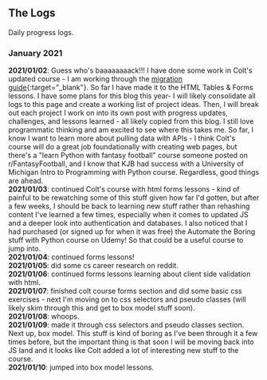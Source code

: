## The Logs ##
Daily progress logs.

### January 2021
**2021/01/02**: Guess who's baaaaaaaack!!! I have done some work in Colt's updated course - I am working through the [migration guide](https://www.notion.so/WDB-2-0-Migration-Guide-43af6af65ec743d385c2aa01ba4c516c){:target="\_blank"}. So far I have made it to the HTML Tables & Forms lessons. I have some plans for this blog this year- I will likely consolidate all logs to this page and create a working list of project ideas. Then, I will break out each project I work on into its own post with progress updates, challenges, and lessons learned - all likely copied from this blog. I still love programmatic thinking and am excited to see where this takes me. So far, I know I want to learn more about pulling data with APIs - I think Colt's course will do a great job foundationally with creating web pages, but there's a "learn Python with fantasy football" course someone posted on r/FantasyFootball, and I know that KJB had success with a University of Michigan Intro to Programming with Python course. Regardless, good things are ahead.  
**2021/01/03**: continued Colt's course with html forms lessons - kind of painful to be rewatching some of this stuff given how far I'd gotten, but after a few weeks, I should be back to learning new stuff rather than rehashing content I've learned a few times, especially when it comes to updated JS and a deeper look into authentication and databases. I also noticed that I had purchased (or signed up for when it was free) the Automate the Boring stuff with Python course on Udemy! So that could be a useful course to jump into.  
**2021/01/04**: continued forms lessons!  
**2021/01/05**: did some cs career research on reddit.  
**2021/01/06**: continued forms lessons learning about client side validation with html.  
**2021/01/07**: finished colt course forms section and did some basic css exercises - next I'm moving on to css selectors and pseudo classes (will likely skim through this and get to box model stuff soon).  
**2021/01/08**: whoops.  
**2021/01/09**: made it through css selectors and pseudo classes section. Next up, box model. This stuff is kind of boring as I've been through it a few times before, but the important thing is that soon I will be moving back into JS land and it looks like Colt added a lot of interesting new stuff to the course.  
**2021/01/10**: jumped into box model lessons.  
